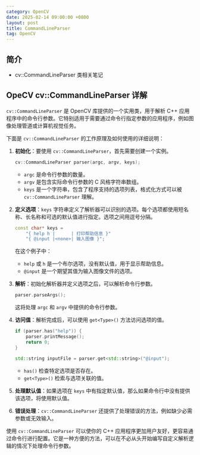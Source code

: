 ```yaml
---
category: OpenCV
date: 2025-02-14 09:00:00 +0800
layout: post
title: CommandLineParser
tag: OpenCV
---
```

## 简介

+ cv::CommandLineParser 类相关笔记

<!--more-->

## OpeCV cv::CommandLineParser 详解

`cv::CommandLineParser` 是 OpenCV 库提供的一个实用类，用于解析 C++ 应用程序中的命令行参数。它特别适用于需要通过命令行指定参数的应用程序，例如图像处理管道或计算机视觉任务。

下面是 `cv::CommandLineParser` 的工作原理及如何使用的详细说明：

1. **初始化**：要使用 `cv::CommandLineParser`，首先需要创建一个实例。

    ```cpp
    cv::CommandLineParser parser(argc, argv, keys);
    ```

    - `argc` 是命令行参数的数量。
    - `argv` 是包含实际命令行参数的 C 风格字符串数组。
    - `keys` 是一个字符串，包含了程序支持的选项列表，格式化方式可以被 `cv::CommandLineParser` 理解。

2. **定义选项**：`keys` 字符串定义了解析器可以识别的选项。每个选项都使用短名称、长名称和可选的默认值进行指定。选项之间用逗号分隔。

    ```cpp
    const char* keys =
        "{ help h |      | 打印帮助信息 }"
        "{ @input |<none>| 输入图像 }";
    ```

    在这个例子中：
    - `help` 或 `h` 是一个布尔选项，没有默认值，用于显示帮助信息。
    - `@input` 是一个期望其值为输入图像文件的选项。

3. **解析**：初始化解析器并定义选项之后，可以解析命令行参数。

    ```cpp
    parser.parseArgs();
    ```

    这将处理 `argc` 和 `argv` 中提供的命令行参数。

4. **访问值**：解析完成后，可以使用 `get<Type>()` 方法访问选项的值。

    ```cpp
    if (parser.has("help")) {
        parser.printMessage();
        return 0;
    }

    std::string inputFile = parser.get<std::string>("@input");
    ```

    - `has()` 检查特定选项是否存在。
    - `get<Type>()` 检索与选项关联的值。

5. **处理默认值**：如果选项在 `keys` 中有指定默认值，那么如果命令行中没有提供该选项，将使用默认值。

6. **错误处理**：`cv::CommandLineParser` 还提供了处理错误的方法，例如缺少必需参数或无效输入。

使用 `cv::CommandLineParser` 可以使你的 C++ 应用程序更加用户友好，更容易通过命令行进行配置。它是一种方便的方法，可以在不必从头开始编写自定义解析逻辑的情况下处理命令行参数。